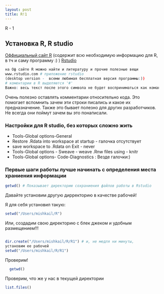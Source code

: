 ```yaml
---
layout: post
title: R!1
---
```



R - 1



## Установка R, R studio
[Оффициальный сайт R](https://www.cran.r-project.org) 
(содержит всю необходимую информацию для R, в тч и саму программу :) )
[Rstudio](https://www.rstudio.com)

```r
на Оф сайте R можно найти и литературу и прочие полезные вещи
www.rstudio.com # приложение rstudio 
(desktop version -  всеми любимая бесплатная версия программы:))
# коментарии в R выделяются '#' 
Важно: весь текст после этого символа не будет восприниматься как команда
```

Очень полезно оставлять комментарии относительно кода. Это помогает вспомнить зачем эти строки писались и какое их предназначение. Также это бывает полезно для других разработчиков. Не всегда они поймут зачем вы это понаписали. 

### Настройки для R studio, без которых сложно жить

- Tools-Global options-General
- Restore .Rdata into workspace at startup - галочка отсутствует
- save workspace to .Rdata on Exit - never
- Tools-Global options - Sweave - weave .Rnw files using - knitr
- Tools-Global options- Code-Diagnostics : Везде галочки:)

### Первые шаги работы лучше начинать с определения места храниения информации
```r
getwd() # Показывает директорию сохраниения файлов работы в Rstudio
```

Давайте установим другую дирректорию в качестве рабочей!

Я для себя установил такую:
```r
setwd("/Users/mishkail/R")
```

Или, создадим свою директорию с блек джеком и удобным размещением!!!

```r

dir.create("/Users/mishkail/R/R1") # и, не медля ни минуты,
установим ее рабочей
setwd("/Users/mishkail/R/R1")
```

 Проверим!
```r
  getwd()
```

Проверим, что же у нас в текущей директории
```r
list.files()
```
